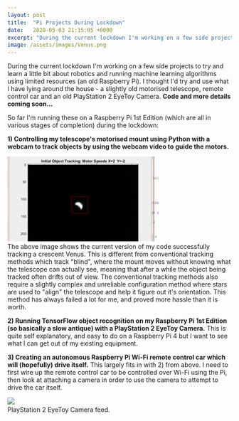 ```yaml
---
layout: post
title:  "Pi Projects During Lockdown"
date:   2020-05-03 21:15:05 +0000
excerpt: "During the current lockdown I'm working on a few side projects to try and learn a little bit about robotics and running machine learning algorithms"
image: /assets/images/Venus.png
---
```



During the current lockdown I'm working on a few side projects to try and learn a little bit about robotics and running machine learning algorithms using limited resources (an old Raspberry Pi). I thought I'd try and use what I have lying around the house - a slightly old motorised telescope, remote control car and an old PlayStation 2 EyeToy Camera. <b>Code and more details coming soon...</b>

So far I'm running these on a Raspberry Pi 1st Edition (which are all in various stages of completion) during the lockdown: 

<b> 1) Controlling my telescope's motorised mount using Python with a webcam to track objects by using the webcam video to guide the motors.</b>
<div class="center">
<img src="/assets/images/Venus.gif" alt="drawing" width="340"/>
</div>
The above image shows the current version of my code successfully tracking a crescent Venus. This is different from conventional tracking methods which track "blind", where the mount moves without knowing what the telescope can actually see, meaning that after a while the object being tracked often drifts out of view. The conventional tracking methods also require a slightly complex and unreliable configuration method where stars are used to "align" the telescope and help it figure out it's orientation. This method has always failed a lot for me, and proved more hassle than it is worth.

<b>2) Running TensorFlow object recognition on my Raspberry Pi 1st Edition (so basically a slow antique) with a PlayStation 2 EyeToy Camera.</b> This is quite self explanatory, and easy to do on a Raspberry Pi 4 but I want to see what I can get out of my existing equipment.

<b>3) Creating an autonomous Raspberry Pi Wi-Fi remote control car which will (hopefully) drive itself.</b> This largely fits in with 2) from above. I need to first wire up the remote control car to be controlled over Wi-Fi using the Pi, then look at attaching a camera in order to use the camera to attempt to drive the car itself.


<div class="center">
<div class="imgbox">
    <img class="center-fit" src='https://drive.google.com/uc?id=1g7hKykFXuAQ5-Or2tYNEsvyTTqy6461Z&export=download'>    
</div>
</div>
 PlayStation 2 EyeToy Camera feed.














   












